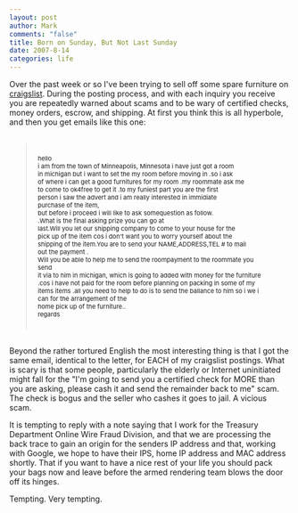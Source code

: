 ```yaml
--- 
layout: post
author: Mark
comments: "false"
title: Born on Sunday, But Not Last Sunday
date: 2007-8-14
categories: life
---
```

Over the past week or so I've been trying to sell off some spare furniture on <a href="http://kansascity.craigslist.com" title="craigslist">craigslist</a>.  During the posting process, and with each inquiry you receive you are repeatedly warned about scams and to be wary of certified checks, money orders, escrow, and shipping.  At first you think this is all hyperbole, and then you get emails like this one:

<div style="font-size: 11px; margin: 30px; border-left: 1px solid #ddd; padding: 20px;">
hello<br />
i am from the town of  Minneapolis, Minnesota i have just got a room<br />
in michigan but i want to set the my room before moving in .so i ask<br />
of where i can get a good furnitures for my room .my roommate ask me<br />
to come to ok4free to get it .to my funiest part you are the first<br />
person i saw the advert and i am really interested in immidiate<br />
purchase of the item,<br />
but before i proceed  i will like to ask somequestion as follow.<br />
.What is the final asking prize you can go at<br />
last.Will you let our shipping company to come to your house for the<br />
pick up of the item cos i don't want you to worry yourself about the<br />
shipping of the item.You are to send your NAME,ADDRESS,TEL # to mail<br />
out the payment .<br />
Will you be able to help me to send the roompayment to the roommate you send<br /> it via to him in michigan, which is going to added with money for the furniture <br />.cos i have not paid for the room before planning on packing in some of my <br />items items .all you need to help to do is to send the ballance to him so i we i <br />can  for the arrangement of the<br />
home pick up of the furniture..<br />
regards<br />
</div>

Beyond the rather tortured English the most interesting thing is that I got the same email, identical to the letter, for EACH of my craigslist postings.  What is scary is that some people, particularly the elderly or Internet uninitiated might fall for the "I'm going to send you a certified check for MORE than you are asking, please cash it and send the remainder back to me" scam.  The check is bogus and the seller who cashes it goes to jail.  A vicious scam.

It is tempting to reply with a note saying that I work for the Treasury Department Online Wire Fraud Division, and that we are processing the back trace to gain an origin for the senders IP address and that, working with Google, we hope to have their IPS, home IP address and MAC address shortly.  That if you want to have a nice rest of your life you should pack your bags now and leave before the armed rendering team blows the door off its hinges.

Tempting.  Very tempting.

